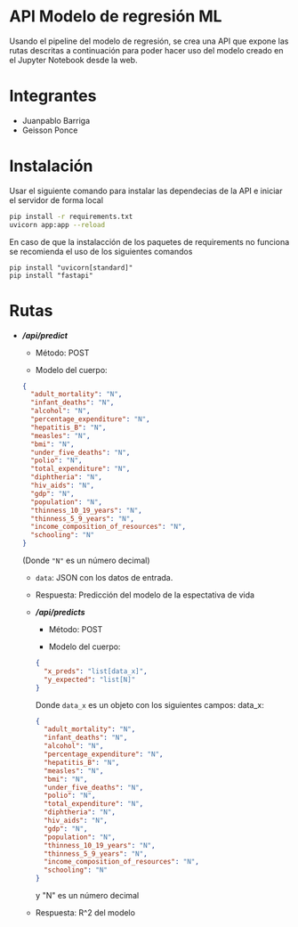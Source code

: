 # API Modelo de regresión ML

Usando el pipeline del modelo de regresión, se crea una API que expone las rutas descritas a continuación para poder hacer uso del modelo creado en el Jupyter Notebook desde la web.

# Integrantes

- Juanpablo Barriga
- Geisson Ponce

# Instalación

Usar el siguiente comando para instalar las dependecias de la API e iniciar el servidor de forma local

```bash
pip install -r requirements.txt
uvicorn app:app --reload
```
En caso de que la instalacción de los paquetes de requirements no funciona se recomienda el uso de los siguientes comandos
```
pip install "uvicorn[standard]"
pip install "fastapi"
```


# Rutas

- **_/api/predict_**

  - Método: POST

  - Modelo del cuerpo:

  ```json
  {
    "adult_mortality": "N",
    "infant_deaths": "N",
    "alcohol": "N",
    "percentage_expenditure": "N",
    "hepatitis_B": "N",
    "measles": "N",
    "bmi": "N",
    "under_five_deaths": "N",
    "polio": "N",
    "total_expenditure": "N",
    "diphtheria": "N",
    "hiv_aids": "N",
    "gdp": "N",
    "population": "N",
    "thinness_10_19_years": "N",
    "thinness_5_9_years": "N",
    "income_composition_of_resources": "N",
    "schooling": "N"
  }
  ```

  (Donde `"N"` es un número decimal)

  - `data`: JSON con los datos de entrada.

  - Respuesta: Predicción del modelo de la espectativa de vida

  - **_/api/predicts_**

    - Método: POST

    - Modelo del cuerpo:

    ```json
    {
      "x_preds": "list[data_x]",
      "y_expected": "list[N]"
    }
    ```

    Donde `data_x` es un objeto con los siguientes campos:
    data_x:

    ```json
    {
      "adult_mortality": "N",
      "infant_deaths": "N",
      "alcohol": "N",
      "percentage_expenditure": "N",
      "hepatitis_B": "N",
      "measles": "N",
      "bmi": "N",
      "under_five_deaths": "N",
      "polio": "N",
      "total_expenditure": "N",
      "diphtheria": "N",
      "hiv_aids": "N",
      "gdp": "N",
      "population": "N",
      "thinness_10_19_years": "N",
      "thinness_5_9_years": "N",
      "income_composition_of_resources": "N",
      "schooling": "N"
    }
    ```

    y "N" es un número decimal

  - Respuesta: R^2 del modelo
